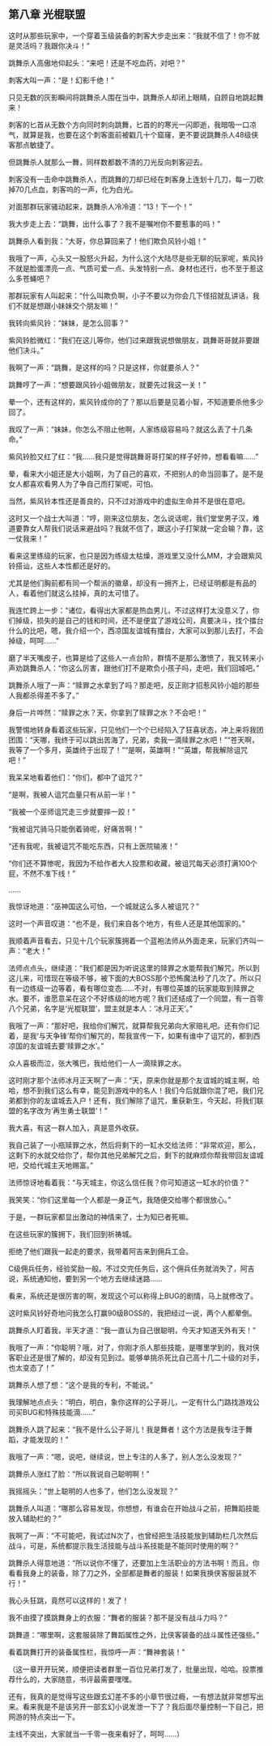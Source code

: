 ## 第八章 光棍联盟

这时从那些玩家中，一个穿着玉级装备的刺客大步走出来：“我就不信了！你不就是灵活吗？我跟你决斗！”

跳舞杀人高傲地仰起头：“来吧！还是不吃血药，对吧？”

刺客大叫一声：“是！幻影千绝！”

只见无数的灰影瞬间将跳舞杀人围在当中，跳舞杀人却闭上眼睛，自顾自地跳起舞来！

刺客的匕首从无数个方向同时刺向跳舞，匕首的的寒光一闪即逝，我暗吸一口凉气，就算是我，也要在这个刺客面前被戳几十个窟窿，更不要说跳舞杀人48级侠客那点敏捷了。

但跳舞杀人就那么一舞，同样数都数不清的刀光反向刺客迎去。

刺客没有一击命中跳舞杀人，而跳舞的刀却已经在刺客身上连划十几刀，每一刀砍掉70几点血，刺客呜的一声，化为白光。

对面那群玩家骚动起来，跳舞杀人冷冷道：“13！下一个！”

我大步走上去：“跳舞，出什么事了？我不是嘱咐你不要惹事的吗！”

跳舞杀人看到我：“大哥，你总算回来了！他们欺负风铃小姐！”

我哦了一声，心头又一股怒火升起，为什么这个大陆尽是些无聊的玩家呢，紫风铃不就是脸蛋漂亮一点、气质可爱一点、头发特别一点、身材也还行，也不至于惹这么多苍蝇吧？

那群玩家有人叫起来：“什么叫欺负啊，小子不要以为你会几下怪招就乱讲话，我们不就是想跟小妹妹交个朋友嘛！”

我转向紫风铃：“妹妹，是怎么回事？”

紫风铃脸微红：“我们在这儿等你，他们过来跟我说想做朋友，跳舞哥哥就非要跟他们决斗。”

我啊了一声：“跳舞，是这样的吗？只是这样，你就要杀人？”

跳舞哼了一声：“想要跟风铃小姐做朋友，就要先过我这一关！”

晕一个，还有这样的，紫风铃成你的了？那以后要是见着小智，不知道要杀他多少回了。

我叹了一声：“妹妹，你怎么不阻止他啊，人家练级容易吗？就这么丢了十几条命。”

紫风铃脸又红了红：“我……我只是觉得跳舞哥哥打架的样子好帅，想看看嘛……”

晕，看来大小姐还是大小姐啊，为了自己的喜欢，不把别人的命当回事了。是不是女人都喜欢看男人为了争自己而打架呢，可怕。

当然，紫风铃本性还是善良的，只不过对游戏中的虚拟生命并不是很在意吧。

这时又一个战士大叫道：“哼，刚来这位朋友，怎么说话呢，我们堂堂男子汉，难道要靠女人帮我们说话来避战吗？我就不信了，跟这小子打架就一定会输？靠，这一仗我来！”

看来这里练级的玩家，也只是因为练级太枯燥，游戏里又没什么MM，才会跟紫风铃搭讪，这些人本性都还是好的。

尤其是他们胸前都有同一个帮派的徽章，却没有一拥齐上，已经证明都是有品的人，看着他们就这么挂掉，真的太可惜了。

我连忙跨上一步：“诸位，看得出大家都是热血男儿，不过这样打太没意义了，你们掉级，损失的是自己的钱和时间，还不是便宜了游戏公司，真要决斗，找个擂台什么的比吧，嗯，我介绍一个，西凉国友谊城有擂台，大家可以到那儿去打，不会掉级，呵呵……”

磨了半天嘴皮子，也算是给了这些人一点台阶，群情不是那么激愤了，我又转来小声劝跳舞杀人：“你这么厉害，跟他们打不是欺负小孩子吗，走吧，我们回城吧。”

跳舞杀人哦了一声：“赎罪之水拿到了吗？那走吧，反正刚才招惹风铃小姐的那些人我都杀得差不多了。”

身后一片哗然：“赎罪之水？天，你拿到了赎罪之水？不会吧！”

我警惕地转身看着这些玩家，只见他们一个个已经陷入了狂喜状态，冲上来将我团团围：“天哪，我终于可以跳出苦海了，兄弟，卖我一滴赎罪之水吧！”“苍天啊，我等了一个多月，英雄终于出现了！”“是啊，英雄啊！”“英雄，帮我解除诅咒吧！”

我呆呆地看着他们：“你们，都中了诅咒？”

“是啊，我被人诅咒血量只有从前一半！”

“我被一个巫师诅咒走三步就要摔一跤！”

“我被诅咒骑马只能倒着骑呢，好痛苦啊！”

“还有我呢，我被诅咒不能吃东西，只有上医院输液！”

“你们还不算惨呢，我因为不给作者大人投票和收藏，被诅咒每天必须打满100个屁，不然不准下线！”

……

我惊讶地道：“巫神国这么可怕，一个城就这么多人被诅咒？”

这时一个声音叹道：“也不是，我们来自各个地方，有些人还是其他国家的。”

我顺着声音看去，只见十几个玩家簇拥着一个蓝袍法师从外面走来，玩家们齐叫一声：“老大！”

法师点点头，继续道：“我们都是因为听说这里的赎罪之水能帮我们解咒，所以到这儿来，可惜现在等级不够，被下面的大BOSS那个恐怖魔法秒了几次了。所以只有一边练级一边等着，看有哪位变态……不对，有哪位英雄的玩家能取到赎罪之水。要不，谁愿意呆在这个不好练级的地方呢？我们还结成了一个同盟，有一百零八个兄弟，名字是‘光棍联盟’，盟主就是本人：‘冰月正天’。”

我哦了一声：“那好吧，我给你们解咒，就算帮我兄弟向大家赔礼吧。还有你们记着，是我‘与天争锋’帮你们解咒的，帮我宣传一下，如果有谁中了诅咒的，都到西凉国的友谊城去要‘赎罪之水’。”

众人喜极而泣，张大嘴巴，我给他们一人一滴赎罪之水。

这时刚才那个法师冰月正天啊了一声：“天，原来你就是那个友谊城的城主啊，哈哈，想不到我们这么有幸，能见到游戏中的名人！我们今后就跟你混了吧，我们兄弟都到你的友谊城去入户！还有，我们解除了诅咒，重获新生，今天起，将我们联盟的名字改为‘再生勇士联盟’！”

我大喜，有这一群人加入，真是意外收获。

我自己装了一小瓶赎罪之水，然后将剩下的一缸水交给法师：“非常欢迎，那么，这剩下的水就交给你了，帮你其他兄弟解咒之后，剩下的就麻烦你帮我带回友谊城吧，交给代城主天地赐富。”

法师惊讶地看着我：“与天城主，你这么信任我？你可知道这一缸水的价值？”

我笑笑：“你们这里每一个人都是一身正气，我随便交给哪个都很放心。”

于是，一群玩家都显出激动的神情来了，士为知已者死嘛。

在这些玩家的簇拥下，我们回到祈祷城。

拒绝了他们跟我一起走的要求，我带着阿吉来到佣兵工会。

C级佣兵任务，经验奖励一般。不过交完任务后，这个佣兵任务就消失了，阿吉说，系统通知他，要到另一个地方去继续迷路……

看来，系统还是很厉害的啊，发现这个可以称得上BUG的剧情，马上就修改了。

这时紫风铃好奇地问我怎么打赢90级BOSS的，我把经过一说，两个人都晕倒。

跳舞杀人盯着我，半天才道：“我一直认为自己很聪明，今天才知道天外有天！”

我哦了一声：“你聪明？哦，对了，你刚才杀人那些技能，是哪里学到的，我对侠客职业还是很了解的，却没有见到过。能够单挑杀死比自己高十几二十级的对手，也太变态了！”

跳舞杀人想了想：“这个是我的专利，不能说。”

我理解地点点头：“明白，明白，象你这样的公子哥儿，一定有什么门路找游戏公司买BUG和特殊技能滴……”

跳舞杀人跳了起来：“我不是什么公子哥儿！我是舞者！这个方法是我专注于舞蹈，才能发现的！”

我哦了一声：“嗯，说吧，继续说，世上专注的人多了，别人怎么没发现？”

跳舞杀人涨红了脸：“所以我说自己聪明啊！”

我摇摇头：“世上聪明的人也多了，他们怎么没发现？”

跳舞杀人叫道：“哪那么容易发现，你想想，有谁会在开始战斗之前，把舞蹈技能放入辅助栏的？”

我啊了一声：“不可能吧，我试过N次了，也曾经把生活技能放到辅助栏几次然后战斗，可是，系统都提示我生活技能与战斗系技能是不能同时使用的啊？”

跳舞杀人得意地道：“所以说你不懂了，还要加上生活职业的方法书啊！而且，你看看我身上的装备，除了刀之外，全部都是舞者的服装！如果我换侠客服装就不行！”

我心头狂跳，竟然可以这样的！发了！

我不由摸了摸跳舞身上的衣服：“舞者的服装？那不是没有战斗力吗？”

跳舞道：“哪里啊，这套服装除了舞蹈属性之外，比侠客装备的战斗属性还强些。”

看着跳舞打开的装备属性栏，我惊呼一声：“舞神套装！”

（这一章开开玩笑，顺便把读者群里一百位兄弟打发了，批量出现，哈哈。投票推荐什么的，大家随意，书评最需要嘿嘿。

还有，我真的是觉得写这些跟玄幻差不多的小章节很过瘾，一有想法就非常想写出来。看来我是不是该另开一部玄幻小说发泄一下了？我后面尽量控制一下自己，把网游的特点突出一下。

主线不突出，大家就当一千零一夜来看好了，呵呵……）

